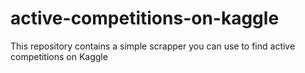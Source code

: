 # active-competitions-on-kaggle
This repository contains a simple scrapper you can use to find active competitions on Kaggle
